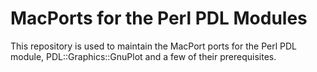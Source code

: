 # MacPorts for the Perl PDL Modules

This repository is used to maintain the MacPort ports for the Perl PDL
module, PDL::Graphics::GnuPlot and a few of their prerequisites.

